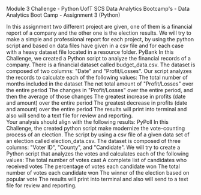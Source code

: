 Module 3 Challenge - Python
UofT SCS Data Analytics Bootcamp's - Data Analytics Boot Camp - Assignment 3 (Python)

In this assignment two different project are given, one of them is a financial report of a company and the other one is the election results. We will try to make a simple and professional report for each project, by using the python script and based on data files have given in a csv file and for each case with a heavy dataset file located in a resource folder. 
PyBank 
In this Challenge, we created a Python script to analyze the financial records of a company. There is a financial dataset called budget_data.csv. The dataset is composed of two columns: "Date" and "Profit/Losses".
Our script analyzes the records to calculate each of the following values:
The total number of months included in the dataset
The net total amount of "Profit/Losses" over the entire period
The changes in "Profit/Losses" over the entire period, and then the average of those changes
The greatest increase in profits (date and amount) over the entire period
The greatest decrease in profits (date and amount) over the entire period
The results will print into terminal and also will send to a text file for review and reporting.  
Your analysis should align with the following results:
PyPoll
In this Challenge, the created python script make modernize the vote-counting process of an election.
The script by using a csv file of a given data set of an election called election_data.csv. The dataset is composed of three columns: "Voter ID", "County", and "Candidate". We will try to create a Python script that analyzes the votes and calculates each of the following values:
The total number of votes cast
A complete list of candidates who received votes
The percentage of votes each candidate won
The total number of votes each candidate won
The winner of the election based on popular vote
The results will print into terminal and also will send to a text file for review and reporting.
